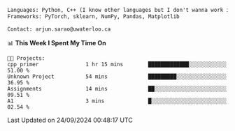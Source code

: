 ```txt
Languages: Python, C++ (I know other languages but I don't wanna work in em)
Frameworks: PyTorch, sklearn, NumPy, Pandas, Matplotlib

Contact: arjun.sarao@uwaterloo.ca
```

<!--START_SECTION:waka-->
📊 **This Week I Spent My Time On** 

```text
🐱‍💻 Projects: 
cpp_primer               1 hr 15 mins        █████████████░░░░░░░░░░░░   51.00 % 
Unknown Project          54 mins             █████████░░░░░░░░░░░░░░░░   36.95 % 
Assignments              14 mins             ██░░░░░░░░░░░░░░░░░░░░░░░   09.51 % 
A1                       3 mins              █░░░░░░░░░░░░░░░░░░░░░░░░   02.54 % 
```


 Last Updated on 24/09/2024 00:48:17 UTC
<!--END_SECTION:waka-->

